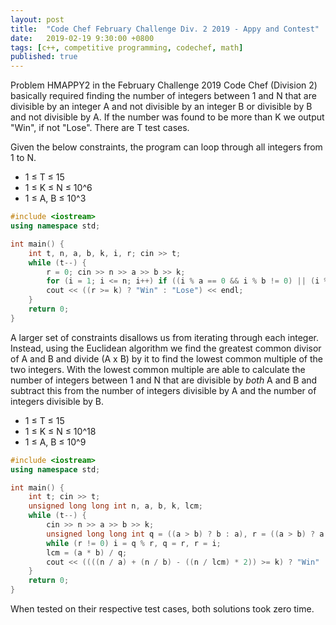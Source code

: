 ```yaml
---
layout: post
title:  "Code Chef February Challenge Div. 2 2019 - Appy and Contest"
date:   2019-02-19 9:30:00 +0800
tags: [c++, competitive programming, codechef, math]
published: true
---
```


Problem HMAPPY2 in the February Challenge 2019 Code Chef (Division 2) basically required finding the number of integers between 1 and N that are divisible by an integer A and not divisible by an integer B or divisible by B and not divisible by A. If the number was found to be more than K we output "Win", if not "Lose". There are T test cases.

Given the below constraints, the program can loop through all integers from 1 to N.

* 1 ≤ T ≤ 15
* 1 ≤ K ≤ N ≤ 10^6
* 1 ≤ A, B ≤ 10^3

```c++
#include <iostream>
using namespace std;

int main() {
	int t, n, a, b, k, i, r; cin >> t;
	while (t--) {
	    r = 0; cin >> n >> a >> b >> k;
	    for (i = 1; i <= n; i++) if ((i % a == 0 && i % b != 0) || (i % b == 0 && i % a != 0)) r++;
	    cout << ((r >= k) ? "Win" : "Lose") << endl;
	}
	return 0;
}
```

A larger set of constraints disallows us from iterating through each integer. Instead, using the Euclidean algorithm we find the greatest common divisor of A and B and divide (A x B) by it to find the lowest common multiple of the two integers. With the lowest common multiple are able to calculate the number of integers between 1 and N that are divisible by *both* A and B and subtract this from the number of integers divisible by A and the number of integers divisible by B.

* 1 ≤ T ≤ 15
* 1 ≤ K ≤ N ≤ 10^18
* 1 ≤ A, B ≤ 10^9

```c++
#include <iostream>
using namespace std;

int main() {
	int t; cin >> t;
	unsigned long long int n, a, b, k, lcm;
	while (t--) {
	    cin >> n >> a >> b >> k;
	    unsigned long long int q = ((a > b) ? b : a), r = ((a > b) ? a : b), i = 0;
	    while (r != 0) i = q % r, q = r, r = i;
	    lcm = (a * b) / q;
	    cout << ((((n / a) + (n / b) - ((n / lcm) * 2)) >= k) ? "Win" : "Lose") << endl;
	}
	return 0;
}
```

When tested on their respective test cases, both solutions took zero time.
